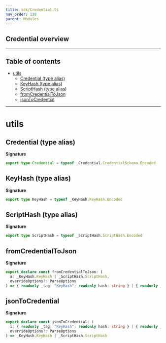 ```yaml
---
title: sdk/Credential.ts
nav_order: 139
parent: Modules
---
```


## Credential overview

---

<h2 class="text-delta">Table of contents</h2>

- [utils](#utils)
  - [Credential (type alias)](#credential-type-alias)
  - [KeyHash (type alias)](#keyhash-type-alias)
  - [ScriptHash (type alias)](#scripthash-type-alias)
  - [fromCredentialToJson](#fromcredentialtojson)
  - [jsonToCredential](#jsontocredential)

---

# utils

## Credential (type alias)

**Signature**

```ts
export type Credential = typeof _Credential.CredentialSchema.Encoded
```

## KeyHash (type alias)

**Signature**

```ts
export type KeyHash = typeof _KeyHash.KeyHash.Encoded
```

## ScriptHash (type alias)

**Signature**

```ts
export type ScriptHash = typeof _ScriptHash.ScriptHash.Encoded
```

## fromCredentialToJson

**Signature**

```ts
export declare const fromCredentialToJson: (
  a: _KeyHash.KeyHash | _ScriptHash.ScriptHash,
  overrideOptions?: ParseOptions
) => { readonly _tag: "KeyHash"; readonly hash: string } | { readonly _tag: "ScriptHash"; readonly hash: string }
```

## jsonToCredential

**Signature**

```ts
export declare const jsonToCredential: (
  i: { readonly _tag: "KeyHash"; readonly hash: string } | { readonly _tag: "ScriptHash"; readonly hash: string },
  overrideOptions?: ParseOptions
) => _KeyHash.KeyHash | _ScriptHash.ScriptHash
```
